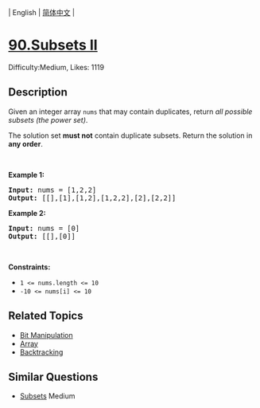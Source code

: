 
| English | [简体中文](README.md) |

# [90.Subsets II](https://leetcode.com/problems/subsets-ii/)
Difficulty:Medium, Likes: 1119

## Description

<p>Given an integer array <code>nums</code> that may contain duplicates, return <em>all possible</em> <span data-keyword="subset"><em>subsets</em></span><em> (the power set)</em>.</p>

<p>The solution set <strong>must not</strong> contain duplicate subsets. Return the solution in <strong>any order</strong>.</p>

<p>&nbsp;</p>
<p><strong class="example">Example 1:</strong></p>
<pre><strong>Input:</strong> nums = [1,2,2]
<strong>Output:</strong> [[],[1],[1,2],[1,2,2],[2],[2,2]]
</pre><p><strong class="example">Example 2:</strong></p>
<pre><strong>Input:</strong> nums = [0]
<strong>Output:</strong> [[],[0]]
</pre>
<p>&nbsp;</p>
<p><strong>Constraints:</strong></p>

<ul>
	<li><code>1 &lt;= nums.length &lt;= 10</code></li>
	<li><code>-10 &lt;= nums[i] &lt;= 10</code></li>
</ul>


## Related Topics

- [Bit Manipulation](https://leetcode-cn.com/tag/bit-manipulation/)
- [Array](https://leetcode-cn.com/tag/array/)
- [Backtracking](https://leetcode-cn.com/tag/backtracking/)

## Similar Questions

- [Subsets](../subsets/README.md) Medium 
